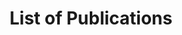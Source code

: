 ---
title: List of Publications
publications: 
    - name: Monitoring Report on Gender Equality in Malaysia 
      link: https://arrow.org.my/wp-content/uploads/2021/01/Gender-Equality-In-Malaysia-.pdf
      thumbnail: img/key-issues/female-1.png
    - name: Monitoring Report on LGBTIQ+ Rights in Malaysia
      link: https://arrow.org.my/wp-content/uploads/2021/01/LGBTIQ-Rights-in-Malaysia-.pdf
      thumbnail: img/key-issues/discrimination-2.png
---